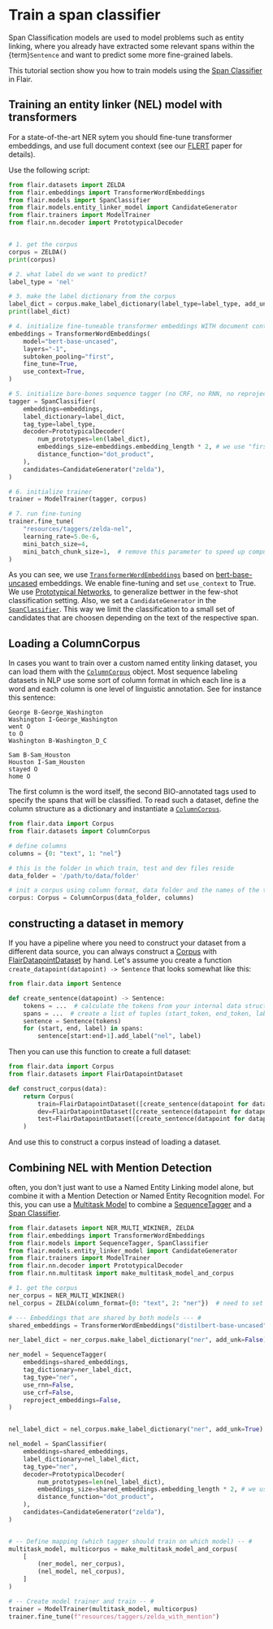# Train a span classifier

Span Classification models are used to model problems such as entity linking, where you already have extracted some
relevant spans
within the {term}`Sentence` and want to predict some more fine-grained labels.

This tutorial section show you how to train models using the [Span Classifier](#flair.models.SpanClassifier) in Flair.

## Training an entity linker (NEL) model with transformers

For a state-of-the-art NER sytem you should fine-tune transformer embeddings, and use full document context
(see our [FLERT](https://arxiv.org/abs/2011.06993) paper for details).

Use the following script:

```python
from flair.datasets import ZELDA
from flair.embeddings import TransformerWordEmbeddings
from flair.models import SpanClassifier
from flair.models.entity_linker_model import CandidateGenerator
from flair.trainers import ModelTrainer
from flair.nn.decoder import PrototypicalDecoder


# 1. get the corpus
corpus = ZELDA()
print(corpus)

# 2. what label do we want to predict?
label_type = 'nel'

# 3. make the label dictionary from the corpus
label_dict = corpus.make_label_dictionary(label_type=label_type, add_unk=True)
print(label_dict)

# 4. initialize fine-tuneable transformer embeddings WITH document context
embeddings = TransformerWordEmbeddings(
    model="bert-base-uncased",
    layers="-1",
    subtoken_pooling="first",
    fine_tune=True,
    use_context=True,
)

# 5. initialize bare-bones sequence tagger (no CRF, no RNN, no reprojection)
tagger = SpanClassifier(
    embeddings=embeddings,
    label_dictionary=label_dict,
    tag_type=label_type,
    decoder=PrototypicalDecoder(
        num_prototypes=len(label_dict),
        embeddings_size=embeddings.embedding_length * 2, # we use "first_last" encoding for spans
        distance_function="dot_product",
    ),
    candidates=CandidateGenerator("zelda"),
)

# 6. initialize trainer
trainer = ModelTrainer(tagger, corpus)

# 7. run fine-tuning
trainer.fine_tune(
    "resources/taggers/zelda-nel",
    learning_rate=5.0e-6,
    mini_batch_size=4,
    mini_batch_chunk_size=1,  # remove this parameter to speed up computation if you have a big GPU
)
```

As you can see, we use [`TransformerWordEmbeddings`](#flair.embeddings.token.TransformerWordEmbeddings) based on [bert-base-uncased](https://huggingface.co/bert-base-uncased) embeddings. We enable fine-tuning and set `use_context` to True.
We use [Prototypical Networks](https://arxiv.org/abs/1703.05175), to generalize bettwer in the few-shot classification setting.
Also, we set a `CandidateGenerator` in the [`SpanClassifier`](#flair.models.SpanClassifier).
This way we limit the classification to a small set of candidates that are choosen depending on the text of the respective span.

## Loading a ColumnCorpus

In cases you want to train over a custom named entity linking dataset, you can load them with the [`ColumnCorpus`](#flair.datasets.sequence_labeling.ColumnCorpus) object.
Most sequence labeling datasets in NLP use some sort of column format in which each line is a word and each column is
one level of linguistic annotation. See for instance this sentence:

```console
George B-George_Washington
Washington I-George_Washington
went O
to O
Washington B-Washington_D_C

Sam B-Sam_Houston
Houston I-Sam_Houston
stayed O
home O
```

The first column is the word itself, the second BIO-annotated tags used to specify the spans that will be classified. To read such a
dataset, define the column structure as a dictionary and instantiate a [`ColumnCorpus`](#flair.datasets.sequence_labeling.ColumnCorpus).

```python
from flair.data import Corpus
from flair.datasets import ColumnCorpus

# define columns
columns = {0: "text", 1: "nel"}

# this is the folder in which train, test and dev files reside
data_folder = '/path/to/data/folder'

# init a corpus using column format, data folder and the names of the train, dev and test files
corpus: Corpus = ColumnCorpus(data_folder, columns)
```

## constructing a dataset in memory

If you have a pipeline where you need to construct your dataset from a different data source,
you can always construct a [Corpus](#flair.data.Corpus) with [FlairDatapointDataset](#flair.datasets.FlairDatapointDataset) by hand.
Let's assume you create a function `create_datapoint(datapoint) -> Sentence` that looks somewhat like this:
```python
from flair.data import Sentence

def create_sentence(datapoint) -> Sentence:
    tokens = ...  # calculate the tokens from your internal data structure (e.g. pandas dataframe or json dictionary)
    spans = ...  # create a list of tuples (start_token, end_token, label) from your data structure
    sentence = Sentence(tokens)
    for (start, end, label) in spans:
        sentence[start:end+1].add_label("nel", label)
```
Then you can use this function to create a full dataset:
```python
from flair.data import Corpus
from flair.datasets import FlairDatapointDataset

def construct_corpus(data):
    return Corpus(
        train=FlairDatapointDataset([create_sentence(datapoint for datapoint in data["train"])]),
        dev=FlairDatapointDataset([create_sentence(datapoint for datapoint in data["dev"])]),
        test=FlairDatapointDataset([create_sentence(datapoint for datapoint in data["test"])]),
    )
```
And use this to construct a corpus instead of loading a dataset.


## Combining NEL with Mention Detection

often, you don't just want to use a Named Entity Linking model alone, but combine it with a Mention Detection or Named Entity Recognition model.
For this, you can use a [Multitask Model](#flair.models.MultitaskModel) to combine a [SequenceTagger](#flair.models.SequenceTagger) and a [Span Classifier](#flair.models.SpanClassifier).

```python
from flair.datasets import NER_MULTI_WIKINER, ZELDA
from flair.embeddings import TransformerWordEmbeddings
from flair.models import SequenceTagger, SpanClassifier
from flair.models.entity_linker_model import CandidateGenerator
from flair.trainers import ModelTrainer
from flair.nn.decoder import PrototypicalDecoder
from flair.nn.multitask import make_multitask_model_and_corpus

# 1. get the corpus
ner_corpus = NER_MULTI_WIKINER()
nel_corpus = ZELDA(column_format={0: "text", 2: "ner"})  # need to set the label type to be the same as the ner one

# --- Embeddings that are shared by both models --- #
shared_embeddings = TransformerWordEmbeddings("distilbert-base-uncased", fine_tune=True)

ner_label_dict = ner_corpus.make_label_dictionary("ner", add_unk=False)

ner_model = SequenceTagger(
    embeddings=shared_embeddings,
    tag_dictionary=ner_label_dict,
    tag_type="ner",
    use_rnn=False,
    use_crf=False,
    reproject_embeddings=False,
)


nel_label_dict = nel_corpus.make_label_dictionary("ner", add_unk=True)

nel_model = SpanClassifier(
    embeddings=shared_embeddings,
    label_dictionary=nel_label_dict,
    tag_type="ner",
    decoder=PrototypicalDecoder(
        num_prototypes=len(nel_label_dict),
        embeddings_size=shared_embeddings.embedding_length * 2, # we use "first_last" encoding for spans
        distance_function="dot_product",
    ),
    candidates=CandidateGenerator("zelda"),
)


# -- Define mapping (which tagger should train on which model) -- #
multitask_model, multicorpus = make_multitask_model_and_corpus(
    [
        (ner_model, ner_corpus),
        (nel_model, nel_corpus),
    ]
)

# -- Create model trainer and train -- #
trainer = ModelTrainer(multitask_model, multicorpus)
trainer.fine_tune(f"resources/taggers/zelda_with_mention")
```